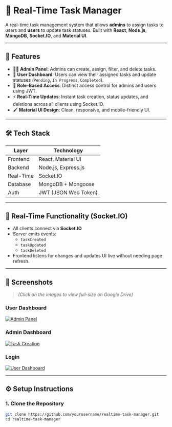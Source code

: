 # 🧠 Real-Time Task Manager

A real-time task management system that allows **admins** to assign tasks to users and **users** to update task statuses. Built with **React**, **Node.js**, **MongoDB**, **Socket.IO**, and **Material UI**.

---

## 🚀 Features

- 🧑‍💼 **Admin Panel**: Admins can create, assign, filter, and delete tasks.
- 👷 **User Dashboard**: Users can view their assigned tasks and update statuses (`Pending`, `In Progress`, `Completed`).
- 🔐 **Role-Based Access**: Distinct access control for admins and users using JWT.
- ⚡ **Real-Time Updates**: Instant task creation, status updates, and deletions across all clients using Socket.IO.
- 🖌️ **Material UI Design**: Clean, responsive, and mobile-friendly UI.

---

## 🛠️ Tech Stack

| Layer       | Technology               |
|-------------|--------------------------|
| Frontend    | React, Material UI       |
| Backend     | Node.js, Express.js      |
| Real-Time   | Socket.IO                |
| Database    | MongoDB + Mongoose       |
| Auth        | JWT (JSON Web Token)     |

---

## 📡 Real-Time Functionality (Socket.IO)

- All clients connect via **Socket.IO**
- Server emits events:
  - `taskCreated`
  - `taskUpdated`
  - `taskDeleted`
- Frontend listens for changes and updates UI live without needing page refresh.

---

## 📸 Screenshots

> _(Click on the images to view full-size on Google Drive)_

### User Dashboard  
[![Admin Panel](https://drive.google.com/thumbnail?id=1b28ounxG7g0QSlXHFM-nAj3bkxq14UVD)](https://drive.google.com/file/d/1b28ounxG7g0QSlXHFM-nAj3bkxq14UVD/view?usp=sharing)

### Admin Dashboard  
[![Task Creation](https://drive.google.com/thumbnail?id=1hD86Mq0lI7Ysxl-bxjvMknVC8hAc79Wv)](https://drive.google.com/file/d/1hD86Mq0lI7Ysxl-bxjvMknVC8hAc79Wv/view?usp=sharing)

### Login
[![User Dashboard](https://drive.google.com/thumbnail?id=1cQi0y78Dpja_x97GZd2Ts4a7M8KU0BRg)](https://drive.google.com/file/d/1cQi0y78Dpja_x97GZd2Ts4a7M8KU0BRg/view?usp=sharing)

---

## ⚙️ Setup Instructions

### 1. Clone the Repository

```bash
git clone https://github.com/yourusername/realtime-task-manager.git
cd realtime-task-manager
